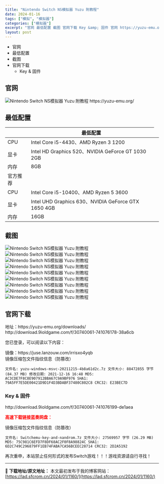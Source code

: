 ```yaml
---
title: "Nintendo Switch NS模拟器 Yuzu 附教程"
date: 2024-01-16
tags: ["模拟", "模拟器"]
categories: ["模拟器"]
excerpt: "官网 最低配置 截图 官网下载 Key &amp; 固件 官网 https://yuzu-emu.org/ 最低配置 最低配置 CPU Intel Core i5-4430、AMD Ryzen 3 1200 显卡 Intel HD Graphics 520、NVIDIA GeForce GT 103&hellip;"
layout: post
---
```


<div>
<ul>
 	<li>官网</li>
 	<li>最低配置</li>
 	<li>截图</li>
 	<li>官网下载
<ul>
 	<li>Key &amp; 固件</li>
</ul>
</li>
</ul>
</div>
<a name="ci_title0"></a>
<h2>官网</h2>
<img title="NS模拟器 Yuzu官网" src="https://lad.sfcrom.cn/wp-content/uploads/2024/01/20240115_65a4bcd4780d3.jpg" alt="Nintendo Switch NS模拟器 Yuzu 附教程" />
https://yuzu-emu.org/

<a name="ci_title1"></a>
<h2>最低配置</h2>
<table>
<thead>
<tr>
<th></th>
<th>最低配置</th>
</tr>
</thead>
<tbody>
<tr>
<td>CPU</td>
<td>Intel Core i5-4430、AMD Ryzen 3 1200</td>
</tr>
<tr>
<td>显卡</td>
<td>Intel HD Graphics 520、NVIDIA GeForce GT 1030 2GB</td>
</tr>
<tr>
<td>内存</td>
<td>8GB</td>
</tr>
<tr>
<td>官方推荐</td>
<td></td>
<td></td>
</tr>
<tr>
<td>CPU</td>
<td>Intel Core i5-10400、AMD Ryzen 5 3600</td>
</tr>
<tr>
<td>显卡</td>
<td>Intel UHD Graphics 630、NVIDIA GeForce GTX 1650 4GB</td>
</tr>
<tr>
<td>内存</td>
<td>16GB</td>
</tr>
</tbody>
</table>
<a name="ci_title2"></a>
<h2>截图</h2>
<img title="Switch NS模拟器 Yuzu，附教程" src="https://lad.sfcrom.cn/wp-content/uploads/2024/01/20240115_65a4bcd4a550e.jpg" alt="Nintendo Switch NS模拟器 Yuzu 附教程" />
<img title="Switch NS模拟器 Yuzu，附教程" src="https://lad.sfcrom.cn/wp-content/uploads/2024/01/20240115_65a4bcd4c3038.jpg" alt="Nintendo Switch NS模拟器 Yuzu 附教程" />
<img title="Switch NS模拟器 Yuzu，附教程" src="https://lad.sfcrom.cn/wp-content/uploads/2024/01/20240115_65a4bcd4e4303.jpg" alt="Nintendo Switch NS模拟器 Yuzu 附教程" />
<img title="Switch NS模拟器 Yuzu，附教程" src="https://lad.sfcrom.cn/wp-content/uploads/2024/01/20240115_65a4bcd512854.jpg" alt="Nintendo Switch NS模拟器 Yuzu 附教程" />
<img title="Switch 模拟器 Yuzu，Bloodstained Ritual of the Night血污" src="https://lad.sfcrom.cn/wp-content/uploads/2024/01/20240115_65a4bcd5cd702.jpg" alt="Nintendo Switch NS模拟器 Yuzu 附教程" />
<img title="Switch 模拟器 Yuzu，Bloodstained Ritual of the Night血污" src="https://lad.sfcrom.cn/wp-content/uploads/2024/01/20240115_65a4bcd614a84.jpg" alt="Nintendo Switch NS模拟器 Yuzu 附教程" />
<img title="Switch 模拟器 Yuzu，Bloodstained Ritual of the Night血污" src="https://lad.sfcrom.cn/wp-content/uploads/2024/01/20240115_65a4bcd685278.jpg" alt="Nintendo Switch NS模拟器 Yuzu 附教程" />
<img title="Switch 模拟器 Yuzu，Bloodstained Ritual of the Night血污" src="https://lad.sfcrom.cn/wp-content/uploads/2024/01/20240115_65a4bcd6be80c.jpg" alt="Nintendo Switch NS模拟器 Yuzu 附教程" />
<img title="Switch 模拟器 Yuzu，Bloodstained Ritual of the Night血污" src="https://lad.sfcrom.cn/wp-content/uploads/2024/01/20240115_65a4bcd721f85.jpg" alt="Nintendo Switch NS模拟器 Yuzu 附教程" />

<a name="ci_title3"></a>
<h2>官网下载</h2>
地址：https://yuzu-emu.org/downloads/
http://download.9ioldgame.com/f/30740061-741076178-38a6cb

<i data-icon="flat-color-icons:unlock" data-width="24" data-height="24"></i>您已登录，可以阅读以下内容：
<div>镜像：https://juse.lanzouw.com/irrisxo4yqb</div>
镜像压缩包文件指纹信息（防篡改）
<pre><code>文件名: yuzu-windows-msvc-20211215-4b8a61d2c.7z 文件大小: 88472855 字节 (84.37 MB) 修改日期: 2021-12-16 16:48 MD5: AC3CDE7F8C8E907912BBA67C9A9BF976 SHA1: 79A5FF7E5DE00421D9D1F4D3BDABF37480C802C8 CRC32: E23BEC7D</code></pre>
<a name="ci_title4"></a>
<h3>Key &amp; 固件</h3>
http://download.9ioldgame.com/f/30740061-741076199-de1aea

<span style="color: #ff0000;"><strong>高速下载链接蓝奏网盘：</strong></span>

镜像压缩包文件指纹信息（防篡改）
<pre><code>文件名: Switchemu-key-and-nandrom.7z 文件大小: 27569957 字节 (26.29 MB) MD5: 75C981C6EFD7F8DF68AC2F0F8A98824C SHA1: 6D2C749C296879FF1EB74FABA7CA56BCEEC28714 CRC32: 2D2A5192</code></pre>
<div>再次重申，本站禁止任何形式的发布Switch游戏！！！游戏资源请自行寻找！</div>

---
📖 **下载地址/原文地址：** 本文最初发布于我的博客网站：[https://lad.sfcrom.cn/2024/01/1160/](https://lad.sfcrom.cn/2024/01/1160/)
